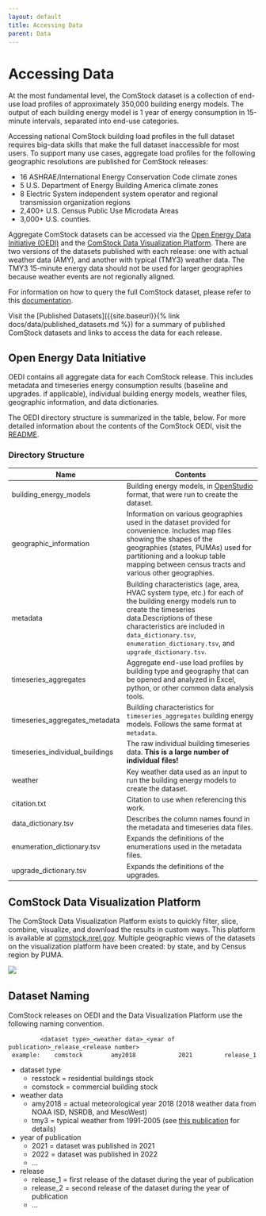 ```yaml
---
layout: default
title: Accessing Data
parent: Data
---
```


# Accessing Data

At the most fundamental level, the ComStock dataset is a collection of end-use load profiles of approximately 350,000 building energy models. The output of each building energy model is 1 year of energy consumption in 15-minute intervals, separated into end-use categories.

Accessing national ComStock building load profiles in the full dataset requires big-data skills that make the full dataset inaccessible for most users. To support many use cases, aggregate load profiles for the following geographic resolutions are published for ComStock releases:

- 16 ASHRAE/International Energy Conservation Code climate zones
- 5 U.S. Department of Energy Building America climate zones
- 8 Electric System independent system operator and regional transmission organization regions
- 2,400+ U.S. Census Public Use Microdata Areas
- 3,000+ U.S. counties.

Aggregate ComStock datasets can be accessed via the [Open Energy Data Initiative (OEDI)](https://data.openei.org/s3_viewer?bucket=oedi-data-lake&prefix=nrel-pds-building-stock%2F) and the [ComStock Data Visualization Platform](https://comstock.nrel.gov/). There are two versions of the datasets published with each release: one with actual weather data (AMY), and another with typical (TMY3) weather data. The TMY3 15-minute energy data should not be used for larger geographies because weather events are not regionally aligned.

For information on how to query the full ComStock dataset, please refer to this [documentation](https://github.com/openEDI/documentation/blob/main/NREL_Building_Stock/Query_ComStock_Athena.md).

Visit the [Published Datasets]({{site.baseurl}}{% link docs/data/published_datasets.md %}) for a summary of published ComStock datasets and links to access the data for each release.

## Open Energy Data Initiative
OEDI contains all aggregate data for each ComStock release. This includes metadata and timeseries energy consumption results (baseline and upgrades. if applicable), individual building energy models, weather files, geographic information, and data dictionaries. 

The OEDI directory structure is summarized in the table, below. For more detailed information about the contents of the ComStock OEDI, visit the [README](https://oedi-data-lake.s3.amazonaws.com/nrel-pds-building-stock/end-use-load-profiles-for-us-building-stock/README.md).

### Directory Structure

| **Name** | **Contents**|
|-----------|--------|
|building_energy_models             | Building energy models, in [OpenStudio](https://www.openstudio.net/) format, that were run to create the dataset.|
|geographic_information             | Information on various geographies used in the dataset provided for convenience. Includes map files showing the shapes of the geographies (states, PUMAs) used for partitioning and a lookup table mapping between census tracts and various other geographies. |
|metadata                           | Building characteristics (age, area, HVAC system type, etc.) for each of the building energy models run to create the timeseries data.Descriptions of these characteristics are included in `data_dictionary.tsv`, `enumeration_dictionary.tsv`, and `upgrade_dictionary.tsv`.|
|timeseries_aggregates              | Aggregate end-use load profiles by building type and geography that can be opened and analyzed in Excel, python, or other common data analysis tools.|
|timeseries_aggregates_metadata     | Building characteristics for `timeseries_aggregates` building energy models. Follows the same format at `metadata`.|
|timeseries_individual_buildings    | The raw individual building timeseries data.  **This is a large number of individual files!**|
|weather                            | Key weather data used as an input to run the building energy models to create the dataset.|
|citation.txt                       | Citation to use when referencing this work.|
|data_dictionary.tsv                | Describes the column names found in the metadata and timeseries data files.|
|enumeration_dictionary.tsv         | Expands the definitions of the enumerations used in the metadata files.|
|upgrade_dictionary.tsv             | Expands the definitions of the upgrades. |

## ComStock Data Visualization Platform
The ComStock Data Visualization Platform exists to quickly filter, slice, combine, visualize, and download the results in custom ways. This platform is available at [comstock.nrel.gov](https://comstock.nrel.gov). Multiple geographic views of the datasets on the visualization platform have been created: by state, and by Census region by PUMA.

![](..\..\assets\images\data_viewer_screenshot.png)

## Dataset Naming
ComStock releases on OEDI and the Data Visualization Platform use the following naming convention.
```
         <dataset type>_<weather data>_<year of publication>_release_<release number>
 example:    comstock        amy2018            2021         release_1
```
  - dataset type
    - resstock = residential buildings stock
    - comstock = commercial building stock
  - weather data
    - amy2018 = actual meteorological year 2018 (2018 weather data from NOAA ISD, NSRDB, and MesoWest)
    - tmy3 = typical weather from 1991-2005 (see [this publication](https://www.nrel.gov/docs/fy08osti/43156.pdf) for details)
  - year of publication
    - 2021 = dataset was published in 2021
    - 2022 = dataset was published in 2022
    - ...
  - release
    - release_1 = first release of the dataset during the year of publication
    - release_2 = second release of the dataset during the year of publication
    - ...